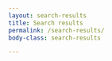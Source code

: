 ```yaml
---
layout: search-results
title: Search results
permalink: /search-results/
body-class: search-results

---
```

<div id="output" class="results"></div>
